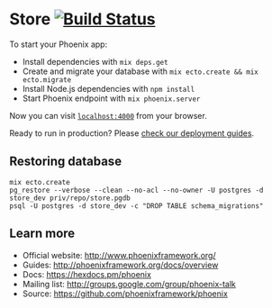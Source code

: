 # Store [![Build Status](https://travis-ci.org/shhavel/store_phoenix.svg?branch=master)](https://travis-ci.org/shhavel/store_phoenix)

To start your Phoenix app:

  * Install dependencies with `mix deps.get`
  * Create and migrate your database with `mix ecto.create && mix ecto.migrate`
  * Install Node.js dependencies with `npm install`
  * Start Phoenix endpoint with `mix phoenix.server`

Now you can visit [`localhost:4000`](http://localhost:4000) from your browser.

Ready to run in production? Please [check our deployment guides](http://www.phoenixframework.org/docs/deployment).

## Restoring database

    mix ecto.create
    pg_restore --verbose --clean --no-acl --no-owner -U postgres -d store_dev priv/repo/store.pgdb
    psql -U postgres -d store_dev -c "DROP TABLE schema_migrations"

## Learn more

  * Official website: http://www.phoenixframework.org/
  * Guides: http://phoenixframework.org/docs/overview
  * Docs: https://hexdocs.pm/phoenix
  * Mailing list: http://groups.google.com/group/phoenix-talk
  * Source: https://github.com/phoenixframework/phoenix
